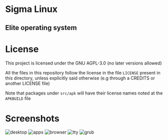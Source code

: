 # Sigma Linux
## Elite operating system

# License
This project is licensed under the GNU AGPL-3.0 (no later versions allowed)

All the files in this repository follow the license in the file `LICENSE` present in this directory, unless explicitly said otherwise (e.g through a CREDITS or another LICENSE file)

Note that packages under `src/apk` will have their license names noted at the `APKBUILD` file

# Screenshots

![desktop](screenshots/desktop.png)
![apps](screenshots/apps.png)
![browser](screenshots/browser.png)
![tty](screenshots/tty.png)
![grub](screenshots/grub.png)
